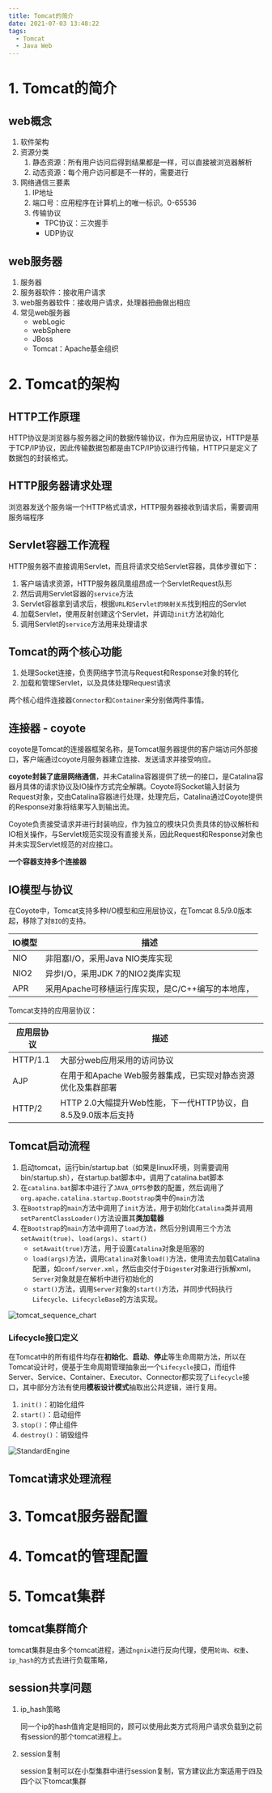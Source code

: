 ```yaml
---
title: Tomcat的简介
date: 2021-07-03 13:48:22
tags: 
  - Tomcat
  - Java Web
---
```

# 1. Tomcat的简介

## web概念

1. 软件架构
2. 资源分类
   1. 静态资源：所有用户访问后得到结果都是一样，可以直接被浏览器解析
   2. 动态资源：每个用户访问都是不一样的，需要进行
3. 网络通信三要素
   1. IP地址
   2. 端口号：应用程序在计算机上的唯一标识。0-65536
   3. 传输协议
      * TPC协议：三次握手
      * UDP协议

## web服务器

1. 服务器
2. 服务器软件：接收用户请求
3. web服务器软件：接收用户请求，处理器扭曲做出相应
4. 常见web服务器
   * webLogic
   * webSphere
   * JBoss
   * Tomcat：Apache基金组织
   <!--more-->
# 2. Tomcat的架构

## HTTP工作原理

HTTP协议是浏览器与服务器之间的数据传输协议，作为应用层协议，HTTP是基于TCP/IP协议，因此传输数据包都是由TCP/IP协议进行传输，HTTP只是定义了数据包的封装格式。

## HTTP服务器请求处理

浏览器发送个服务端一个HTTP格式请求，HTTP服务器接收到请求后，需要调用服务端程序

## Servlet容器工作流程

HTTP服务器不直接调用Servlet，而且将请求交给Servlet容器，具体步骤如下：

1. 客户端请求资源，HTTP服务器凤凰组昂成一个ServletRequest队形
2. 然后调用Servlet容器的`service`方法
3. Servlet容器拿到请求后，根据`URL和Servlet的映射关系`找到相应的Servlet
4. 加载Servlet，使用反射创建这个Servlet，并调动`init`方法初始化
5. 调用Servlet的`service`方法用来处理请求

## Tomcat的两个核心功能

1. 处理Socket连接，负责网络字节流与Request和Response对象的转化
2. 加载和管理Servlet，以及具体处理Request请求

两个核心组件连接器`Connector`和`Container`来分别做两件事情。

## 连接器 - coyote

coyote是Tomcat的连接器框架名称，是Tomcat服务器提供的客户端访问外部接口，客户端通过coyote月服务器建立连接、发送请求并接受响应。

**coyote封装了底层网络通信**，并未Catalina容器提供了统一的接口，是Catalina容器月具体的请求协议及IO操作方式完全解耦。Coyote将Socket输入封装为Request对象，交由Catalina容器进行处理，处理完后，Catalina通过Coyote提供的Response对象将结果写入到输出流。

Coyote负责接受请求并进行封装响应，作为独立的模块只负责具体的协议解析和IO相关操作，与Servlet规范实现没有直接关系，因此Request和Response对象也并未实现Servlet规范的对应接口。

**一个容器支持多个连接器**

## IO模型与协议

在Coyote中，Tomcat支持多种I/O模型和应用层协议，在Tomcat 8.5/9.0版本起，移除了对`BIO`的支持。

| **IO模型** | 描述                                              |
| :--------- | ------------------------------------------------- |
| NIO        | 非阻塞I/O，采用Java NIO类库实现                   |
| NIO2       | 异步I/O，采用JDK 7的NIO2类库实现                  |
| APR        | 采用Apache可移植运行库实现，是C/C++编写的本地库， |

Tomcat支持的应用层协议：

| 应用层协议 | 描述                                                         |
| ---------- | ------------------------------------------------------------ |
| HTTP/1.1   | 大部分web应用采用的访问协议                                  |
| AJP        | 在用于和Apache Web服务器集成，已实现对静态资源优化及集群部署 |
| HTTP/2     | HTTP 2.0大幅提升Web性能，下一代HTTP协议，自8.5及9.0版本后支持 |

## Tomcat启动流程

1. 启动tomcat，运行bin/startup.bat（如果是linux环境，则需要调用bin/startup.sh），在startup.bat脚本中，调用了catalina.bat脚本
2. 在`catalina.bat`脚本中进行了`JAVA_OPTS`参数的配置，然后调用了`org.apache.catalina.startup.Bootstrap`类中的`main`方法
3. 在`Bootstrap`的`main`方法中调用了`init`方法，用于初始化`Catalina`类并调用`setParentClassLoader()`方法设置其**类加载器**
4. 在`Bootstrap`的`main`方法中调用了`load`方法，然后分别调用三个方法`setAwait(true)`、`load(args)`、`start()`
   * `setAwait(true)`方法，用于设置`Catalina`对象是阻塞的
   * `load(args)`方法，调用`Catalina`对象`load()`方法，使用流去加载Catalina配置，如`conf/server.xml`，然后由交付于`Digester`对象进行拆解xml，`Server`对象就是在解析中进行初始化的
   * `start()`方法，调用`Server`对象的`start()`方法，并同步代码执行`Lifecycle`、`LifecycleBase`的方法实现。

![tomcat_sequence_chart](http://images.marcus659.com/blog/tomcat_sequence_chart.png)

### Lifecycle接口定义

在Tomcat中的所有组件均存在**初始化**、**启动**、**停止**等生命周期方法，所以在Tomcat设计时，便基于生命周期管理抽象出一个`Lifecycle`接口，而组件Server、Service、Container、Executor、Connector都实现了`Lifecycle`接口，其中部分方法有使用**模板设计模式**抽取出公共逻辑，进行复用。

1. `init()`：初始化组件
2. `start()`：启动组件
3. `stop()`：停止组件
4. `destroy()`：销毁组件

![StandardEngine](http://qwgrj2bek.hd-bkt.clouddn.com/blog/tomcat_standard_engine.png)

## Tomcat请求处理流程

# 3. Tomcat服务器配置

# 4. Tomcat的管理配置

# 5. Tomcat集群

## tomcat集群简介

tomcat集群是由多个tomcat进程，通过`ngnix`进行反向代理，使用`轮询`、`权重`、`ip_hash`的方式去进行负载策略，

## session共享问题

1. ip_hash策略

   同一个ip的hash值肯定是相同的，顾可以使用此类方式将用户请求负载到之前有session的那个tomcat进程上。

2. session复制

   session复制可以在小型集群中进行session复制，官方建议此方案适用于四及四个以下tomcat集群



